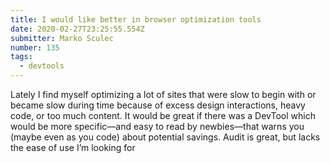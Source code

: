```yaml
---
title: I would like better in browser optimization tools
date: 2020-02-27T23:25:55.554Z
submitter: Marko Sculec
number: 135
tags:
  - devtools
---
```

Lately I find myself optimizing  a lot of sites that were slow to begin with or became slow during time because of excess design interactions, heavy code, or too much content. It would be great if there was a DevTool which would be more specific—and easy to read by newbies—that warns you (maybe even as you code) about potential savings. Audit is great, but lacks the ease of use I’m looking for
